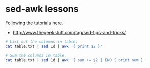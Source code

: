 # sed-awk lessons

Following the tutorials here.
- http://www.thegeekstuff.com/tag/sed-tips-and-tricks/

```bash
# List out the columns in table.
cat table.txt | sed 1d | awk '{ print $2 }'

# Sum the columns in table.
cat table.txt | sed 1d | awk '{ sum += $2 } END { print sum }'
```
